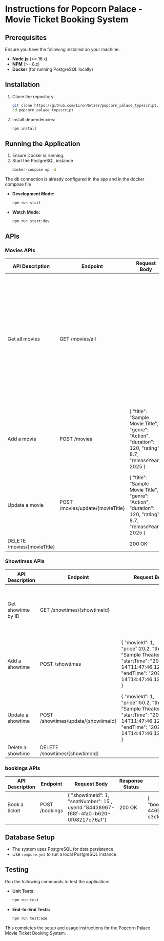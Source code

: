 # Instructions for Popcorn Palace - Movie Ticket Booking System

## Prerequisites

Ensure you have the following installed on your machine:

- **Node.js** (>= 16.x)
- **NPM** (>= 8.x)
- **Docker** (for running PostgreSQL locally)

## Installation

1. Clone the repository:
   ```sh
   git clone https://github.com/LironNetzer/popcorn_palace_typescript.git
   cd popcorn_palace_typescript
   ```
2. Install dependencies:
   ```sh
   npm install
   ```

## Running the Application

1. Ensure Docker is running.
2. Start the PostgreSQL instance
   ```sh
   docker-compose up -d
   ```

The db connection is already configured in the app and in the docker compose file

- **Development Mode:**
  ```sh
  npm run start
  ```
- **Watch Mode:**
  ```sh
  npm run start:dev
  ```

## APIs

### Movies  APIs

| API Description             | Endpoint                         | Request Body                                                                                              | Response Status | Response Body                                                                                                                                                                                                                                         |
|-----------------------------|----------------------------------|-----------------------------------------------------------------------------------------------------------|-----------------|-------------------------------------------------------------------------------------------------------------------------------------------------------------------------------------------------------------------------------------------------------|
| Get all movies              | GET /movies/all                  |                                                                                                           | 200 OK          | [ { "id": 12345, "title": "Sample Movie Title 1", "genre": "Action", "duration": 120, "rating": 8.7, "releaseYear": 2025 }, { "id": 67890, "title": "Sample Movie Title 2", "genre": "Comedy", "duration": 90, "rating": 7.5, "releaseYear": 2024 } ] |
| Add a movie                 | POST /movies                     | { "title": "Sample Movie Title", "genre": "Action", "duration": 120, "rating": 8.7, "releaseYear": 2025 } | 200 OK          | { "id": 1, "title": "Sample Movie Title", "genre": "Action", "duration": 120, "rating": 8.7, "releaseYear": 2025 }                                                                                                                                    |
| Update a movie              | POST /movies/update/{movieTitle} | { "title": "Sample Movie Title", "genre": "Action", "duration": 120, "rating": 8.7, "releaseYear": 2025 } | 200 OK          |                                                                                                                                                                                                                                                       |
| DELETE /movies/{movieTitle} |                                  | 200 OK                                                                                                    |                 |

### Showtimes APIs

| API Description    | Endpoint                            | Request Body                                                                                                                                      | Response Status | Response Body                                                                                                                                              |
|--------------------|-------------------------------------|---------------------------------------------------------------------------------------------------------------------------------------------------|-----------------|------------------------------------------------------------------------------------------------------------------------------------------------------------|
| Get showtime by ID | GET /showtimes/{showtimeId}         |                                                                                                                                                   | 200 OK          | { "id": 1, "price":50.2, "movieId": 1, "theater": "Sample Theater", "startTime": "2025-02-14T11:47:46.125405Z", "endTime": "2025-02-14T14:47:46.125405Z" } | | Delete a restaurant        | DELETE /restaurants/{id}           |                                                                              | 204 No Content  |                                                                                                        |
| Add a showtime     | POST /showtimes                     | { "movieId": 1, "price":20.2, "theater": "Sample Theater", "startTime": "2025-02-14T11:47:46.125405Z", "endTime": "2025-02-14T14:47:46.125405Z" } | 200 OK          | { "id": 1, "price":50.2,"movieId": 1, "theater": "Sample Theater", "startTime": "2025-02-14T11:47:46.125405Z", "endTime": "2025-02-14T14:47:46.125405Z" }  |
| Update a showtime  | POST /showtimes/update/{showtimeId} | { "movieId": 1, "price":50.2, "theater": "Sample Theater", "startTime": "2025-02-14T11:47:46.125405Z", "endTime": "2025-02-14T14:47:46.125405Z" } | 200 OK          |                                                                                                                                                            |
| Delete a showtime  | DELETE /showtimes/{showtimeId}      |                                                                                                                                                   | 200 OK          |                                                                                                                                                            |

### bookings APIs

| API Description | Endpoint       | Request Body                                                                         | Response Status | Response Body                                          |
|-----------------|----------------|--------------------------------------------------------------------------------------|-----------------|--------------------------------------------------------|
| Book a ticket   | POST /bookings | { "showtimeId": 1, "seatNumber": 15 , userId:"84438967-f68f-4fa0-b620-0f08217e76af"} | 200 OK          | { "bookingId":"d1a6423b-4469-4b00-8c5f-e3cfc42eacae" } |

## Database Setup

- The system uses PostgreSQL for data persistence.
- Use `compose.yml` to run a local PostgreSQL instance.

## Testing

Run the following commands to test the application:

- **Unit Tests:**
  ```sh
  npm run test
  ```
- **End-to-End Tests:**
  ```sh
  npm run test:e2e
  ```

This completes the setup and usage instructions for the Popcorn Palace Movie Ticket Booking System.


